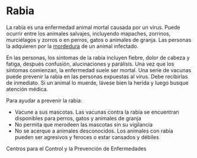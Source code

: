 Rabia
=====


La rabia es una enfermedad animal mortal causada por un virus. Puede ocurrir entre los animales salvajes, incluyendo mapaches, zorrinos, murciélagos y zorros o en perros, gatos o animales de granja. Las personas la adquieren por la [mordedura](https://medlineplus.gov/spanish/animalbites.html) de un animal infectado. 


En las personas, los síntomas de la rabia incluyen fiebre, dolor de cabeza y fatiga, después confusión, alucinaciones y parálisis. Una vez que los síntomas comienzan, la enfermedad suele ser mortal. Una serie de vacunas puede prevenir la rabia en las personas expuestas al virus. Debe recibirlas de inmediato. Si un animal lo muerde, lávese bien la herida y luego busque atención médica. 


Para ayudar a prevenir la rabia:


* Vacune a sus mascotas. Las vacunas contra la rabia se encuentran disponibles para perros, gatos y animales de granja
* No permita que merodeen las mascotas sin su vigilancia
* No se acerque a animales desconocidos. Los animales con rabia pueden ser agresivos y feroces o estar cansados y débiles


Centros para el Control y la Prevención de Enfermedades 


